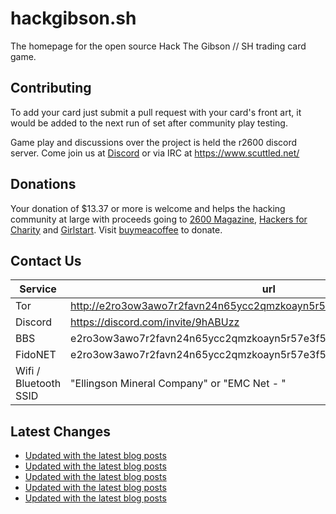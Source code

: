 # hackgibson.sh
The homepage for the open source Hack The Gibson // SH trading card game.


## Contributing

To add your card just submit a pull request with your card's front art, it would be added to the next run of set after community play testing.

Game play and discussions over the project is held the r2600 discord server. Come join us at [Discord](https://discord.com/invite/9hABUzz) or via IRC at https://www.scuttled.net/


## Donations

Your donation of $13.37 or more is welcome and helps the hacking community at large with proceeds going to [2600 Magazine](https://2600.com/), [Hackers for Charity](https://hackersforcharity.org) and [Girlstart](https://girlstart.org).  Visit [buymeacoffee](https://www.buymeacoffee.com/hackgibson.sh) to donate.


## Contact Us

Service | url
-|-
Tor | http://e2ro3ow3awo7r2favn24n65ycc2qmzkoayn5r57e3f56nvjwdcgg32ad.onion
Discord | https://discord.com/invite/9hABUzz
BBS | e2ro3ow3awo7r2favn24n65ycc2qmzkoayn5r57e3f56nvjwdcgg32ad.onion:23
FidoNET | e2ro3ow3awo7r2favn24n65ycc2qmzkoayn5r57e3f56nvjwdcgg32ad.onion:24554
Wifi / Bluetooth SSID | "Ellingson Mineral Company" or "EMC Net - <fidonet address>"

## Latest Changes
<!-- BLOG-POST-LIST:START -->
- [Updated with the latest blog posts](https://github.com/DFW2600/hackgibson.sh/commit/72df5878d941f11d9c6732517a376d3a52a3f558)
- [Updated with the latest blog posts](https://github.com/DFW2600/hackgibson.sh/commit/3cbda4924765d90257bd1eec9e93b81d7fe88c04)
- [Updated with the latest blog posts](https://github.com/DFW2600/hackgibson.sh/commit/8e0173b522c1930e8b524ce0fc0e3ebedb7c1755)
- [Updated with the latest blog posts](https://github.com/DFW2600/hackgibson.sh/commit/fa1a3889ce16a55b8def2ec327e6df0093281b99)
- [Updated with the latest blog posts](https://github.com/DFW2600/hackgibson.sh/commit/44beb7e622b68dd414ae1f1f86da2e6f82257ae2)
<!-- BLOG-POST-LIST:END -->
